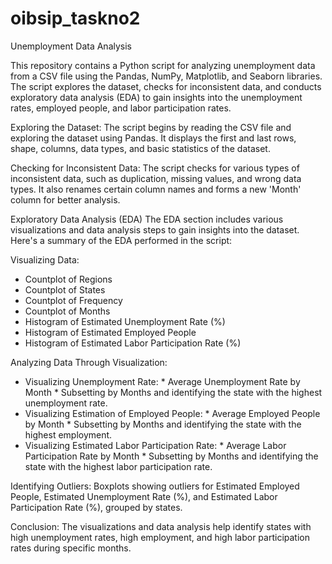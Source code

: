 # oibsip_taskno2

Unemployment Data Analysis

This repository contains a Python script for analyzing unemployment data from a CSV file using the Pandas, NumPy, Matplotlib, and Seaborn libraries. The script explores the dataset, checks for inconsistent data, and conducts exploratory data analysis (EDA) to gain insights into the unemployment rates, employed people, and labor participation rates. 


Exploring the Dataset:
The script begins by reading the CSV file and exploring the dataset using Pandas. It displays the first and last rows, shape, columns, data types, and basic statistics of the dataset.

Checking for Inconsistent Data:
The script checks for various types of inconsistent data, such as duplication, missing values, and wrong data types. It also renames certain column names and forms a new 'Month' column for better analysis.

Exploratory Data Analysis (EDA)
The EDA section includes various visualizations and data analysis steps to gain insights into the dataset. Here's a summary of the EDA performed in the script:

Visualizing Data:
* Countplot of Regions
* Countplot of States
* Countplot of Frequency
* Countplot of Months
* Histogram of Estimated Unemployment Rate (%)
* Histogram of Estimated Employed People
* Histogram of Estimated Labor Participation Rate (%)

Analyzing Data Through Visualization:
   - Visualizing Unemployment Rate:
         * Average Unemployment Rate by Month
         * Subsetting by Months and identifying the state with the highest unemployment rate.
  - Visualizing Estimation of Employed People:
         * Average Employed People by Month
         * Subsetting by Months and identifying the state with the highest employment.
  - Visualizing Estimated Labor Participation Rate:
         * Average Labor Participation Rate by Month
         * Subsetting by Months and identifying the state with the highest labor participation rate.

Identifying Outliers:
Boxplots showing outliers for Estimated Employed People, Estimated Unemployment Rate (%), and Estimated Labor Participation Rate (%), grouped by states.

Conclusion:
The visualizations and data analysis help identify states with high unemployment rates, high employment, and high labor participation rates during specific months. 
